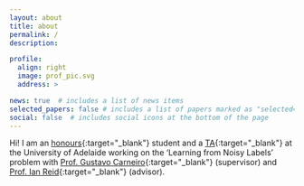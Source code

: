 ```yaml
---
layout: about
title: about
permalink: /
description:

profile:
  align: right
  image: prof_pic.svg
  address: >

news: true  # includes a list of news items
selected_papers: false # includes a list of papers marked as "selected={true}"
social: false  # includes social icons at the bottom of the page
---
```


Hi! I am an [honours](https://en.wikipedia.org/wiki/Honours_degree#Australia){:target="\_blank"} student and a [TA](https://en.wikipedia.org/wiki/Teaching_assistant){:target="\_blank"} at the University of Adelaide working on the ‘Learning from Noisy Labels’ problem with [Prof. Gustavo Carneiro](https://scholar.google.com/citations?user=E0TtOWAAAAAJ){:target="\_blank"} (supervisor) and [Prof. Ian Reid](https://scholar.google.com/citations?hl=en&user=ATkNLcQAAAAJ){:target="\_blank"} (advisor).
